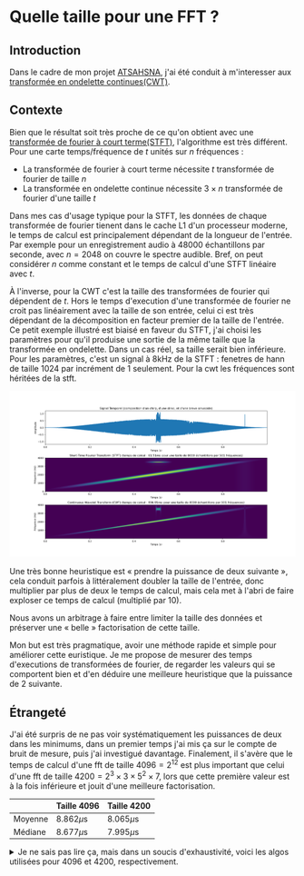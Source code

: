 # Quelle taille pour une FFT ?

## Introduction
Dans le cadre de mon projet [ATSAHSNA](https://github.com/simonArchipoff/ATSAHSNA), j'ai été conduit à m'interesser aux [transformée en ondelette continues(CWT)](https://fr.wikipedia.org/wiki/Ondelette).


## Contexte

Bien que le résultat soit très proche de ce qu'on obtient avec une [transformée de fourier à court terme(STFT)](https://fr.wikipedia.org/wiki/Transform%C3%A9e_de_Fourier_%C3%A0_court_terme), l'algorithme est très différent.
Pour une carte temps/fréquence de $t$ unités sur $n$ fréquences :
* La transformée de fourier à court terme nécessite $t$ transformée de fourier de taille $n$
* La transformée en ondelette continue nécessite $3\times{}n$ transformée de fourier d'une taille $t$

Dans mes cas d'usage typique pour la STFT, les données de chaque transformée de fourier tienent dans le cache L1 d'un processeur moderne, le temps de calcul est principalement dépendant de la longueur de l'entrée.
Par exemple pour un enregistrement audio à 48000 échantillons par seconde, avec $n = 2048$ on couvre le spectre audible.
Bref, on peut considérer $n$ comme constant et le temps de calcul d'une STFT linéaire avec $t$.


À l'inverse, pour la CWT c'est la taille des transformées de fourier qui dépendent de $t$. Hors le temps d'execution d'une transformée de fourier ne croit pas linéairement avec la taille de son entrée,
celui ci est très dépendant de la décomposition en facteur premier de la taille de l'entrée. Ce petit exemple illustré est biaisé en faveur du STFT, j'ai choisi les paramètres pour qu'il produise  une sortie de la même taille que la transformée en ondelette. Dans un cas réel, sa taille serait bien inférieure. Pour les paramètres, c'est un signal à 8kHz de la STFT : fenetres de hann de taille 1024 par incrément de 1 seulement. Pour la cwt les fréquences sont héritées de la stft.

![comparaison STFT et CWT](stft_cwt.png)

Une très bonne heuristique est « prendre la puissance de deux suivante »,
cela conduit parfois à littéralement doubler la taille de l'entrée, donc multiplier par plus de deux le temps de calcul,
mais cela met à l'abri de faire exploser ce temps de calcul (multiplié par 10).

Nous avons un arbitrage à faire entre limiter la taille des données et préserver une « belle » factorisation de cette taille.

Mon but est très pragmatique, avoir une méthode rapide et simple pour améliorer cette euristique.
Je me propose de mesurer des temps d'executions de transformées de fourier, de regarder les valeurs qui se comportent bien et d'en déduire une meilleure heuristique que la puissance de 2 suivante.





## Étrangeté

J'ai été surpris de ne pas voir systématiquement les puissances de deux dans les minimums, dans un premier temps j'ai mis ça sur le compte de bruit de mesure, puis j'ai investigué davantage. Finalement, il s'avère que le temps de calcul d'une fft de taille  $4096 = 2^{12}$ est plus important que celui d'une fft de taille $4200 = 2^3 \times{} 3 \times{} 5^2 \times{} 7$, lors que cette première valeur est à la fois inférieure et jouit d'une meilleure factorisation.

| | Taille 4096       | Taille 4200       |
| ------------------ | ----------------- | ----------------- |
| Moyenne            | $8.862\mu\text{s}$           | $8.065\mu\text{s}$             |
| Médiane            | $8.677\mu\text{s}$             | $7.995\mu\text{s}$             |


<details>
  <summary>Je ne sais pas lire ça, mais dans un soucis d'exhaustivité, voici les algos utilisées pour 4096 et 4200, respectivement.</summary>
(dft-ct-dit/8
  (dftw-direct-8/28 "t1fv_8_avx")
  (dft-ct-dit/8
    (dftw-direct-8/56-x8 "t2fv_8_avx")
    (dft-vrank>=1-x8/1
      (dft-direct-64-x8 "n2fv_64_avx"))))

(dft-ct-dit/20
  (dftw-direct-20/76 "t1fv_20_avx")
  (dft-ct-dit/15
    (dftw-direct-15/56-x20 "t1fv_15_avx")
    (dft-vrank>=1-x15/1
      (dft-direct-14-x20 "n2fv_14_avx"))))
</details>




<!--





## Section 2 : Objectifs
[Définition des objectifs ou des questions que l'article va aborder.]

## Section 3 : Méthodologie
[Explication des méthodes ou des approches utilisées.]

## Section 4 : Résultats
[Présentation des résultats obtenus.]

## Section 5 : Discussion
[Analyse des résultats et discussion des implications.]

## Conclusion
[Résumé des points clés et éventuelles recommandations.]

## Ressources Additionnelles
[Liste de références, liens, ou ressources supplémentaires.]

---

**À propos de l'auteur**
[Bref paragraphe sur l'auteur et ses domaines d'expertise.]

**Contact**
[Coordonnées de l'auteur ou liens vers les profils sociaux.]
-->
